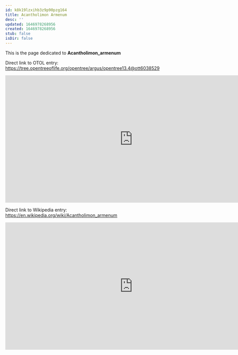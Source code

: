 ```yaml
---
id: k8k19lzxihb3z9p90pzg164
title: Acantholimon Armenum
desc: ''
updated: 1646978268956
created: 1646978268956
stub: false
isDir: false
---
```

This is the page dedicated to **Acantholimon_armenum**


Direct link to OTOL entry: https://tree.opentreeoflife.org/opentree/argus/opentree13.4@ott6038529



<html>
    <body>
    <iframe src="https://tree.opentreeoflife.org/opentree/argus/opentree13.4@ott6038529"
    width="800" height="400" frameborder="0" allowfullscreen> </iframe>
    </body>
</html>
    


Direct link to Wikipedia entry: https://en.wikipedia.org/wiki/Acantholimon_armenum



<html>
    <body>
    <iframe src="https://en.wikipedia.org/wiki/Acantholimon_armenum"
    width="800" height="400" frameborder="0" allowfullscreen> </iframe>
    </body>
</html>
    
